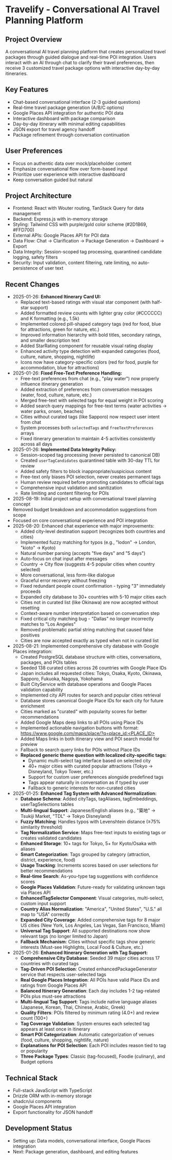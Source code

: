 # Travelify - Conversational AI Travel Planning Platform

## Project Overview
A conversational AI travel planning platform that creates personalized travel packages through guided dialogue and real-time POI integration. Users interact with an AI through chat to clarify their travel preferences, then receive 3 customized travel package options with interactive day-by-day itineraries.

## Key Features
- Chat-based conversational interface (2-3 guided questions)
- Real-time travel package generation (A/B/C options)
- Google Places API integration for authentic POI data
- Interactive dashboard with package comparison
- Day-by-day itinerary with minimal editing capabilities
- JSON export for travel agency handoff
- Package refinement through conversation continuation

## User Preferences
- Focus on authentic data over mock/placeholder content
- Emphasize conversational flow over form-based input
- Prioritize user experience with interactive dashboard
- Keep conversation guided but natural

## Project Architecture
- Frontend: React with Wouter routing, TanStack Query for data management
- Backend: Express.js with in-memory storage
- Styling: Tailwind CSS with purple/gold color scheme (#2D1B69, #FFD700)
- External APIs: Google Places API for POI data
- Data Flow: Chat → Clarification → Package Generation → Dashboard → Export
- Data Integrity: Session-scoped tag processing, quarantined candidate logging, safety filters
- Security: Input validation, content filtering, rate limiting, no auto-persistence of user text

## Recent Changes
- 2025-01-26: **Enhanced Itinerary Card UI:**
  - Replaced text-based ratings with visual star component (with half-star support)
  - Added formatted review counts with lighter gray color (#CCCCCC) and K formatting (e.g., 1.5k)
  - Implemented colored pill-shaped category tags (red for food, blue for attractions, green for nature, etc.)
  - Improved information hierarchy with bold titles, secondary ratings, and smaller description text
  - Added StarRating component for reusable visual rating display
  - Enhanced activity type detection with expanded categories (food, culture, nature, shopping, nightlife)
  - Icons now have category-specific colors (red for food, purple for accommodation, blue for attractions)
- 2025-01-26: **Fixed Free-Text Preference Handling:**
  - Free-text preferences from chat (e.g., "play water") now properly influence itinerary generation
  - Added extraction of preferences from conversation messages (water, food, culture, nature, etc.)
  - Merged free-text with selected tags for equal weight in POI scoring
  - Added search query mappings for free-text terms (water activities → water parks, onsen, beaches)
  - Cities without curated tags (like Sapporo) now respect user intent from chat
  - System processes both `selectedTags` and `freeTextPreferences` arrays
  - Fixed itinerary generation to maintain 4-5 activities consistently across all days
- 2025-01-26: **Implemented Data Integrity Policy:**
  - Session-scoped tag processing (never persisted to canonical DB)
  - Created `userTagCandidates` quarantined table with 30-day TTL for review
  - Added safety filters to block inappropriate/suspicious content
  - Free-text only biases POI selection, never creates permanent tags
  - Human review required before promoting candidates to official tags
  - Comprehensive input validation and sanitization
  - Rate limiting and content filtering for POIs
- 2025-08-19: Initial project setup with conversational travel planning concept
- Removed budget breakdown and accommodation suggestions from scope
- Focused on core conversational experience and POI integration
- 2025-08-20: Enhanced chat experience with major improvements:
  - Added city-level destination support (recognizes both countries and cities)
  - Implemented fuzzy matching for typos (e.g., "lodon" → London, "kioto" → Kyoto)
  - Natural number parsing (accepts "five days" and "5 days")
  - Auto-focus on chat input after messages
  - Country → City flow (suggests 4-5 popular cities when country selected)
  - More conversational, less form-like dialogue
  - Graceful error recovery without freezing
  - Fixed redundant people count confirmation - typing "3" immediately proceeds
  - Expanded city database to 30+ countries with 5-10 major cities each
  - Cities not in curated list (like Okinawa) are now accepted without resetting
  - Context-aware number interpretation based on conversation step
  - Fixed critical city matching bug - "Dallas" no longer incorrectly matches to "Los Angeles"
  - Removed problematic partial string matching that caused false positives
  - Cities are now accepted exactly as typed when not in curated list
- 2025-08-21: Implemented comprehensive city database with Google Places integration:
  - Created PostgreSQL database structure with cities, conversations, packages, and POIs tables
  - Seeded 138 curated cities across 26 countries with Google Place IDs
  - Japan includes all requested cities: Tokyo, Osaka, Kyoto, Okinawa, Sapporo, Fukuoka, Nagoya, Yokohama
  - Built CityService with database operations and Google Places validation capability
  - Implemented city API routes for search and popular cities retrieval
  - Database stores canonical Google Place IDs for each city for future enrichment
  - Cities marked as "curated" with popularity scores for better recommendations
  - Added Google Maps deep links to all POIs using Place IDs
  - Implemented actionable navigation buttons with format: https://www.google.com/maps/place/?q=place_id:<PLACE_ID>
  - Added Maps links in both itinerary view and POI search modal for preview
  - Fallback to search query links for POIs without Place IDs
  - **Replaced generic theme question with localized city-specific tags:**
    - Dynamic multi-select tag interface based on selected city
    - 40+ major cities with curated popular attractions (Tokyo → Disneyland, Tokyo Tower, etc.)
    - Support for custom user preferences alongside predefined tags
    - Tags appear naturally in conversation as if typed by user
    - Fallback to generic interests for non-curated cities
- 2025-01-25: **Enhanced Tag System with Advanced Normalization:**
  - **Database Schema**: Added cityTags, tagAliases, tagEmbeddings, userTagSelections tables
  - **Multi-lingual Support**: Japanese/English aliases (e.g., "築地" → Tsukiji Market, "TDL" → Tokyo Disneyland)
  - **Fuzzy Matching**: Handles typos with Levenshtein distance (≥75% similarity threshold)
  - **Tag Normalization Service**: Maps free-text inputs to existing tags or creates validated candidates
  - **Enhanced Storage**: 10+ tags for Tokyo, 5+ for Kyoto/Osaka with aliases
  - **Smart Categorization**: Tags grouped by category (attraction, district, experience, food)
  - **Usage Tracking**: Increments scores based on user selections for better recommendations
  - **Real-time Search**: As-you-type tag suggestions with confidence scores
  - **Google Places Validation**: Future-ready for validating unknown tags via Places API
  - **EnhancedTagSelector Component**: Visual categories, multi-select, custom input support
  - **Country Alias Normalization**: "America", "United States", "U.S." all map to "USA" correctly
  - **Expanded City Coverage**: Added comprehensive tags for 8 major US cities (New York, Los Angeles, Las Vegas, San Francisco, Miami)
  - **Universal Tag Support**: All supported destinations now show relevant tags (no longer limited to Japan)
  - **Fallback Mechanism**: Cities without specific tags show generic interests (Must-see Highlights, Local Food & Culture, etc.)
- 2025-01-26: **Enhanced Itinerary Generation with Tag Support:**
  - **Comprehensive City Database**: Seeded 39 major cities across 17 countries with curated tags
  - **Tag-Driven POI Selection**: Created enhancedPackageGenerator service that respects user-selected tags
  - **Real Google Places Integration**: All POIs have valid Place IDs and ratings from Google Places API
  - **Balanced Itinerary Generation**: Each day includes 1-2 tag-related POIs plus must-see attractions
  - **Multi-lingual Tag Support**: Tags include native language aliases (Japanese, Korean, Thai, Chinese, Arabic, Greek)
  - **Quality Filters**: POIs filtered by minimum rating (4.0+) and review count (100+)
  - **Tag Coverage Validation**: System ensures each selected tag appears at least once in itinerary
  - **Smart POI Categorization**: Automatic categorization of venues (food, culture, shopping, nightlife, nature)
  - **Explanations for POI Selection**: Each POI includes reason tied to tag or popularity
  - **Three Package Types**: Classic (tag-focused), Foodie (culinary), and Budget options

## Technical Stack
- Full-stack JavaScript with TypeScript
- Drizzle ORM with in-memory storage
- shadcn/ui components
- Google Places API integration
- Export functionality for JSON handoff

## Development Status
- Setting up: Data models, conversational interface, Google Places integration
- Next: Package generation, dashboard, and editing features
